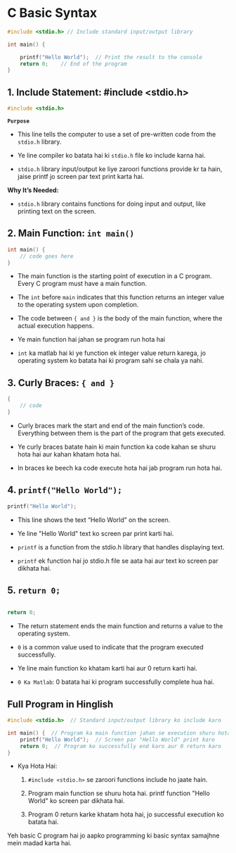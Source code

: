 


# C Basic Syntax


````c
#include <stdio.h> // Include standard input/output library

int main() {

    printf("Hello World");  // Print the result to the console
    return 0;    // End of the program
}

````


## 1. Include Statement: #include <stdio.h>

`````c
#include <stdio.h>
`````

 **`Purpose`**

- This line tells the computer to use a set of pre-written code from the `stdio.h` library.

- Ye line compiler ko batata hai ki `stdio.h` file ko include karna hai.


- `stdio.h` library input/output ke liye zaroori functions provide kr ta hain, jaise printf jo screen par text print karta hai.


**Why It’s Needed:**

- `stdio.h` library contains functions for doing input and output, like printing text on the screen.


## 2. Main Function: `int main()`


````c
int main() {
    // code goes here
}

````

- The main function is the starting point of execution in a C program. Every C program must have a main function.

- The `int` before `main` indicates that this function returns an integer value to the operating system upon completion.


- The code between `{ and }` is the body of the main function, where the actual execution happens.

- Ye main function hai jahan se program run hota hai

- `int` ka matlab hai ki ye function ek integer value return karega, jo operating system ko batata hai ki program sahi se chala ya nahi.


## 3. Curly Braces: `{ and }`

````c
{
    // code
}
````

- Curly braces mark the start and end of the main function’s code. Everything between them is the part of the program that gets executed.

- Ye curly braces batate hain ki main function ka code kahan se shuru hota hai aur kahan khatam hota hai.

- In braces ke beech ka code execute hota hai jab program run hota hai.

## 4. `printf("Hello World");`

````c
printf("Hello World");
````

- This line shows the text “Hello World” on the screen.

- Ye line "Hello World" text ko screen par print karti hai.

- `printf` is a function from the stdio.h library that handles displaying text.

-  `printf` ek function hai jo stdio.h file se aata hai aur text ko screen par dikhata hai.


## 5. `return 0;`

````c

return 0;

````


- The return statement ends the main function and returns a value to the operating system.

-  `0` is a common value used to indicate that the program executed successfully. 


-  Ye line main function ko khatam karti hai aur 0 return karti hai.

- `0 Ka Matlab`: 0 batata hai ki program successfully complete hua hai.


## Full Program in Hinglish


````c
#include <stdio.h>  // Standard input/output library ko include karo

int main() {  // Program ka main function jahan se execution shuru hota hai
    printf("Hello World");  // Screen par "Hello World" print karo
    return 0;  // Program ko successfully end karo aur 0 return karo
}

````


- Kya Hota Hai:

  1. `#include <stdio.h>` se zaroori functions include ho jaate hain.

  2. Program main function se shuru hota hai.
        printf function "Hello World" ko screen par dikhata hai.

   3. Program 0 return karke khatam hota hai, jo successful execution ko batata hai.

Yeh basic C program hai jo aapko programming ki basic syntax samajhne mein madad karta hai.